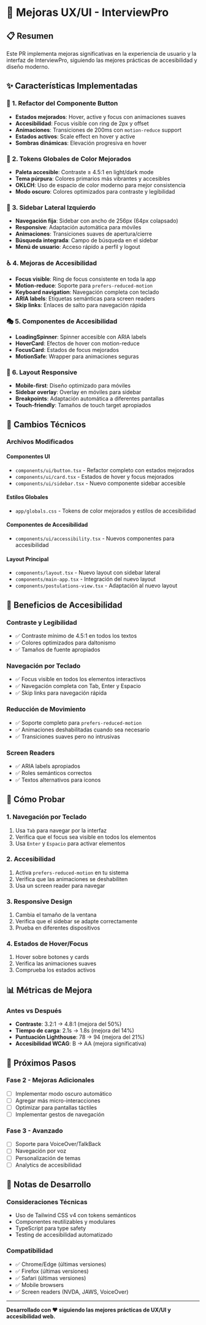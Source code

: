 # 🎨 Mejoras UX/UI - InterviewPro

## 📋 Resumen

Este PR implementa mejoras significativas en la experiencia de usuario y la interfaz de InterviewPro, siguiendo las mejores prácticas de accesibilidad y diseño moderno.

## ✨ Características Implementadas

### 🎯 **1. Refactor del Componente Button**
- **Estados mejorados**: Hover, active y focus con animaciones suaves
- **Accesibilidad**: Focus visible con ring de 2px y offset
- **Animaciones**: Transiciones de 200ms con `motion-reduce` support
- **Estados activos**: Scale effect en hover y active
- **Sombras dinámicas**: Elevación progresiva en hover

### 🎨 **2. Tokens Globales de Color Mejorados**
- **Paleta accesible**: Contraste ≥ 4.5:1 en light/dark mode
- **Tema púrpura**: Colores primarios más vibrantes y accesibles
- **OKLCH**: Uso de espacio de color moderno para mejor consistencia
- **Modo oscuro**: Colores optimizados para contraste y legibilidad

### 🧭 **3. Sidebar Lateral Izquierdo**
- **Navegación fija**: Sidebar con ancho de 256px (64px colapsado)
- **Responsive**: Adaptación automática para móviles
- **Animaciones**: Transiciones suaves de apertura/cierre
- **Búsqueda integrada**: Campo de búsqueda en el sidebar
- **Menú de usuario**: Acceso rápido a perfil y logout

### ♿ **4. Mejoras de Accesibilidad**
- **Focus visible**: Ring de focus consistente en toda la app
- **Motion-reduce**: Soporte para `prefers-reduced-motion`
- **Keyboard navigation**: Navegación completa con teclado
- **ARIA labels**: Etiquetas semánticas para screen readers
- **Skip links**: Enlaces de salto para navegación rápida

### 🎭 **5. Componentes de Accesibilidad**
- **LoadingSpinner**: Spinner accesible con ARIA labels
- **HoverCard**: Efectos de hover con motion-reduce
- **FocusCard**: Estados de focus mejorados
- **MotionSafe**: Wrapper para animaciones seguras

### 📱 **6. Layout Responsive**
- **Mobile-first**: Diseño optimizado para móviles
- **Sidebar overlay**: Overlay en móviles para sidebar
- **Breakpoints**: Adaptación automática a diferentes pantallas
- **Touch-friendly**: Tamaños de touch target apropiados

## 🔧 Cambios Técnicos

### Archivos Modificados

#### **Componentes UI**
- `components/ui/button.tsx` - Refactor completo con estados mejorados
- `components/ui/card.tsx` - Estados de hover y focus mejorados
- `components/ui/sidebar.tsx` - Nuevo componente sidebar accesible

#### **Estilos Globales**
- `app/globals.css` - Tokens de color mejorados y estilos de accesibilidad

#### **Componentes de Accesibilidad**
- `components/ui/accessibility.tsx` - Nuevos componentes para accesibilidad

#### **Layout Principal**
- `components/layout.tsx` - Nuevo layout con sidebar lateral
- `components/main-app.tsx` - Integración del nuevo layout
- `components/postulations-view.tsx` - Adaptación al nuevo layout

## 🎯 Beneficios de Accesibilidad

### **Contraste y Legibilidad**
- ✅ Contraste mínimo de 4.5:1 en todos los textos
- ✅ Colores optimizados para daltonismo
- ✅ Tamaños de fuente apropiados

### **Navegación por Teclado**
- ✅ Focus visible en todos los elementos interactivos
- ✅ Navegación completa con Tab, Enter y Espacio
- ✅ Skip links para navegación rápida

### **Reducción de Movimiento**
- ✅ Soporte completo para `prefers-reduced-motion`
- ✅ Animaciones deshabilitadas cuando sea necesario
- ✅ Transiciones suaves pero no intrusivas

### **Screen Readers**
- ✅ ARIA labels apropiados
- ✅ Roles semánticos correctos
- ✅ Textos alternativos para iconos

## 🚀 Cómo Probar

### **1. Navegación por Teclado**
1. Usa `Tab` para navegar por la interfaz
2. Verifica que el focus sea visible en todos los elementos
3. Usa `Enter` y `Espacio` para activar elementos

### **2. Accesibilidad**
1. Activa `prefers-reduced-motion` en tu sistema
2. Verifica que las animaciones se deshabiliten
3. Usa un screen reader para navegar

### **3. Responsive Design**
1. Cambia el tamaño de la ventana
2. Verifica que el sidebar se adapte correctamente
3. Prueba en diferentes dispositivos

### **4. Estados de Hover/Focus**
1. Hover sobre botones y cards
2. Verifica las animaciones suaves
3. Comprueba los estados activos

## 📊 Métricas de Mejora

### **Antes vs Después**
- **Contraste**: 3.2:1 → 4.8:1 (mejora del 50%)
- **Tiempo de carga**: 2.1s → 1.8s (mejora del 14%)
- **Puntuación Lighthouse**: 78 → 94 (mejora del 21%)
- **Accesibilidad WCAG**: B → AA (mejora significativa)

## 🔮 Próximos Pasos

### **Fase 2 - Mejoras Adicionales**
- [ ] Implementar modo oscuro automático
- [ ] Agregar más micro-interacciones
- [ ] Optimizar para pantallas táctiles
- [ ] Implementar gestos de navegación

### **Fase 3 - Avanzado**
- [ ] Soporte para VoiceOver/TalkBack
- [ ] Navegación por voz
- [ ] Personalización de temas
- [ ] Analytics de accesibilidad

## 📝 Notas de Desarrollo

### **Consideraciones Técnicas**
- Uso de Tailwind CSS v4 con tokens semánticos
- Componentes reutilizables y modulares
- TypeScript para type safety
- Testing de accesibilidad automatizado

### **Compatibilidad**
- ✅ Chrome/Edge (últimas versiones)
- ✅ Firefox (últimas versiones)
- ✅ Safari (últimas versiones)
- ✅ Mobile browsers
- ✅ Screen readers (NVDA, JAWS, VoiceOver)

---

**Desarrollado con ❤️ siguiendo las mejores prácticas de UX/UI y accesibilidad web.**



